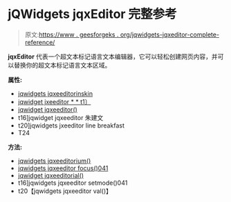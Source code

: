 # jQWidgets jqxEditor 完整参考

> 原文:[https://www . geesforgeks . org/jqwidgets-jqxeditor-complete-reference/](https://www.geeksforgeeks.org/jqwidgets-jqxeditor-complete-reference/)

**jqxEditor** 代表一个超文本标记语言文本编辑器，它可以轻松创建网页内容，并可以替换你的超文本标记语言文本区域。

**属性:**

*   [jqwidgets jqxeeditorinskin](https://www.geeksforgeeks.org/jqwidgets-jqxeditor-disabled-property/)
*   [jqwidget jxeeditor * * t1〕](https://www.geeksforgeeks.org/jqwidgets-jqxeditor-editable-property/)
*   [jqwidget jqxeeditor()](https://www.geeksforgeeks.org/jqwidgets-jqxeditor-focus-method/)
*   t16]jqwidget jqxeeditor 朱建文
*   t20]jqwidgets jxeeditor line breakfast
*   T24

**方法:**

*   [jqwidgets jqxeeditorium()](https://www.geeksforgeeks.org/jqwidgets-jqxeditor-destroy-method/)
*   [jqwidgets jqxeeditor focus()041](https://www.geeksforgeeks.org/jqwidgets-jqxeditor-focus-method/)
*   [jqwidget jqxeeditorial()](https://www.geeksforgeeks.org/jqwidgets-jqxeditor-print-method/)
*   t16]jqwidgets jqxeeditor setmode()041
*   t20【jqwidgets jqxeeditor val()】